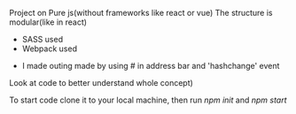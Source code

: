 
Project on Pure js(without frameworks like react or vue)
The structure is modular(like in react)

- SASS used
- Webpack used

* I made outing made by using # in address bar and 'hashchange' event

Look at code to better understand whole concept)

To start code clone it to your local machine, then run _npm init_ and _npm start_

